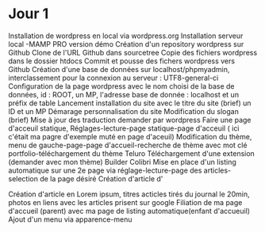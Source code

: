 # Jour 1
Installation de wordpress en local via wordpress.org
Installation serveur local -MAMP PRO version démo
Création d'un repository wordpress sur Github
Clone de l'URL Github dans sourcetree
Copie des fichiers wordpress dans le dossier htdocs
Commit et pousse des fichers wordpress vers Github
Création d'une base de données sur localhost/phpmyadmin, interclassement pour la connexion au serveur : UTF8-general-ci
Configuration de la page wordpress avec le nom choisi de la base de données, id : ROOT, un MP, l'adresse base de donnée : localhost et un préfix de table
Lancement installation du site avec le titre du site (brief) un ID et un MP
Démarage personnalisation du site
Modification du slogan (brief)
Mise à jour des traduction demander par wordpress
Faire une page d'acceuil statique, Réglages-lecture-page statique-page d'acceuil ( ici c'était ma pagre d'exemple muté en page d'aceuil)
Modification du thème, menu de gauche-page-page d'accueil-recherche de thème avec mot clé portfolio-téléchargement du thème Teluro
Téléchargement d'une extension (demander avec mon thème) Builder Colibri
Mise en place d'un listing automatique sur une 2e page via réglage-lecture-page des articles-selection de la page désiré
Création d'article d'



Création d'article en Lorem ipsum, titres acticles tirés du journal le 20min, photos en liens avec les articles prisent sur google
Filiation de ma page d'accueil (parent) avec ma page de listing automatique(enfant d'accueuil)
Ajout d'un menu via apparence-menu